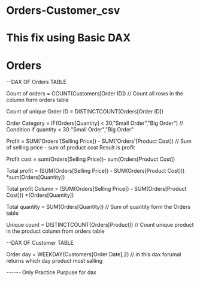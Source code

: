 # Orders-Customer_csv

# This fix using Basic DAX 


# Orders 

--DAX OF Orders TABLE

Count of orders = COUNT(Customers[Order ID])
// Count all rows in the column form orders table 

Count of unique Order ID = DISTINCTCOUNT(Orders[Order ID])

Order Category = IF(Orders[Quantity] < 30,"Small Order","Big Order")
// Condition if quantity < 30 "Small Order","Big Order"

Profit = 
SUM('Orders'[Selling Price]) - SUM('Orders'[Product Cost])
// Sum of selling price - sum of product cost Result is profit

Profit cost = sum(Orders[Selling Price])- sum(Orders[Product Cost])

Total profit = (SUM(Orders[Selling Price]) - SUM(Orders[Product Cost])) *sum(Orders[Quantity])

Total profit Column = (SUM(Orders[Selling Price]) - SUM(Orders[Product Cost])) *(Orders[Quantity])

Total quantity = SUM(Orders[Quantity])
// Sum of quantity form the Orders table 

Unique count = DISTINCTCOUNT(Orders[Product])
// Count unique product in the product column from orders table 


--DAX OF Customer TABLE 

Order day = WEEKDAY(Customers[Order Date],2)
// in this dax forumal returns which day product most salling 

------ Only Practice Purpuse for dax 
